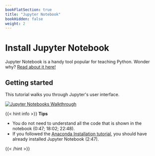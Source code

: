```yaml
---
bookFlatSection: true
title: "Jupyter Notebook"
bookHidden: false
weight: 2
---
```


# Install Jupyter Notebook

Jupyter Notebook is a handy tool popular for teaching Python. Wonder why? [Read about it here!](https://jupyter4edu.github.io/jupyter-edu-book/)

## Getting started

This tutorial walks you through Jupyter's user interface.

[![Jupyter Notebooks Walkthrough](https://img.youtube.com/vi/HW29067qVWk/0.jpg)](https://www.youtube.com/watch?v=HW29067qVWk)

{{< hint info >}}
**Tips**

- You do not need to understand all the code that is shown in the notebook (0:47; 18:02; 22:48).
- If you followed the [Anaconda Installation tutorial](../anaconda.md), you should have already installed Jupyter Notebook (2:47).

{{< /hint >}}
